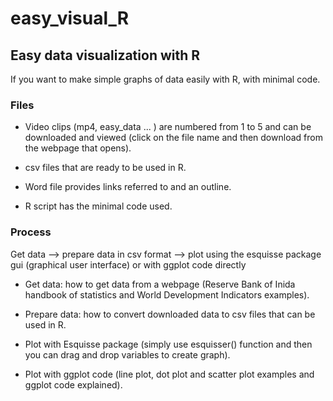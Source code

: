 # easy_visual_R

## Easy data visualization with R 

If you want to make simple graphs of data easily with R, with minimal code. 

### Files

- Video clips (mp4, easy_data ... ) are numbered from 1 to 5 and can be downloaded and viewed (click on the file name and then download from the webpage that opens). 

- csv files that are ready to be used in R. 

- Word file provides links referred to and an outline.

- R script has the minimal code used.


### Process

Get data --> prepare data in csv format --> plot using the esquisse package gui (graphical user interface) or with ggplot code directly

- Get data: how to get data from a webpage (Reserve Bank of Inida handbook of statistics and World Development Indicators examples). 

- Prepare data: how to convert downloaded data to csv files that can be used in R.

- Plot with Esquisse package (simply use esquisser() function and then you can drag and drop variables to create graph). 

- Plot with ggplot code (line plot, dot plot and scatter plot examples and ggplot code explained).



